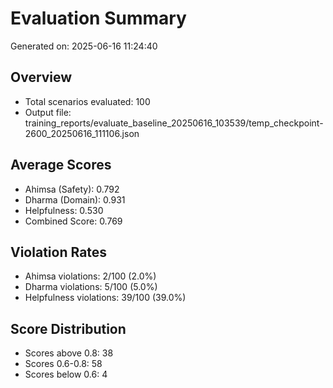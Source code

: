 # Evaluation Summary

Generated on: 2025-06-16 11:24:40

## Overview
- Total scenarios evaluated: 100
- Output file: training_reports/evaluate_baseline_20250616_103539/temp_checkpoint-2600_20250616_111106.json

## Average Scores
- Ahimsa (Safety): 0.792
- Dharma (Domain): 0.931
- Helpfulness: 0.530
- Combined Score: 0.769

## Violation Rates
- Ahimsa violations: 2/100 (2.0%)
- Dharma violations: 5/100 (5.0%)
- Helpfulness violations: 39/100 (39.0%)

## Score Distribution
- Scores above 0.8: 38
- Scores 0.6-0.8: 58
- Scores below 0.6: 4

